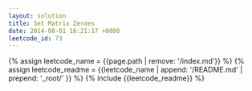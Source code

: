```yaml
---
layout: solution
title: Set Matrix Zeroes
date: 2014-08-01 16:21:17 +0800
leetcode_id: 73
---
```

{% assign leetcode_name = {{page.path | remove: '/index.md'}}  %}
{% assign leetcode_readme = {{leetcode_name | append: '/README.md' | prepend: '_root/' }}  %}
{% include {{leetcode_readme}} %}

